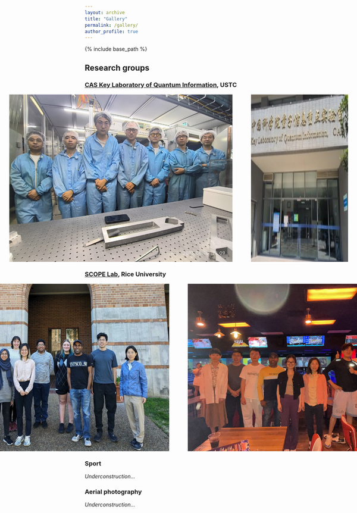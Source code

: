 ```yaml
---
layout: archive
title: "Gallery"
permalink: /gallery/
author_profile: true
---
```

{% include base_path %}

## Research groups
### [CAS Key Laboratory of Quantum Information](https://lqcc.ustc.edu.cn/), USTC 

<div align="center" style="display: flex; justify-content: center; gap: 50px;">
  <img src="/images/CQEDgroup.jpg" style="max-width: 600px; max-height: 600px;">
  <img src="/images/CASkey.jpg" style="max-width: 600px; max-height: 600px;">
</div>

### [SCOPE Lab](https://scopelab.rice.edu/), Rice University

<div><div align="center" style="display: flex; justify-content: center; gap: 50px;">
  <img src="/images/SCOPElab.svg" style="max-width: 600px; max-height: 600px;">
  <img src="/images/SCOPEplay.jpg" style="max-width: 600px; max-height: 600px;">
</div>

### Sport
_Underconstruction..._

### Aerial photography
_Underconstruction..._
